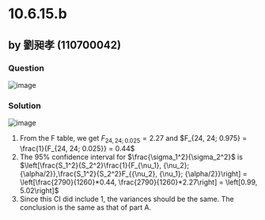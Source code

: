 # 10.6.15.b
## by 劉昶孝 (110700042)

### Question
![image](https://github.com/HWTeng-Course/202402-Statistics/assets/161222726/555f3363-97fd-42e3-a3a4-311f47488318)

### Solution

![image](https://github.com/HWTeng-Course/202402-Statistics/assets/161222726/fa4cd6fa-fecb-4af1-92ac-a7b70c394f23)

1. From the F table, we get $F_{24, 24; 0.025} = 2.27$ and $F_{24, 24; 0.975} = \frac{1}{F_{24, 24; 0.025}} = 0.44$
2. The 95% confidence interval for $\frac{\sigma_1^2}{\sigma_2^2}$ is $\left[\frac{S_1^2}{S_2^2}\frac{1}{F_{\nu_1}, {\nu_2}; {\alpha/2}},\frac{S_1^2}{S_2^2}F_{{\nu_2}, {\nu_1}; {\alpha/2}}\right] = \left[\frac{2790}{1260}*0.44, \frac{2790}{1260}*2.27\right] = \left[0.99, 5.02\right]$
3. Since this CI did include 1, the variances should be the same. The conclusion is the same as that of part A.
